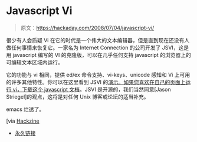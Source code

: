 # Javascript Vi

> 原文：<https://hackaday.com/2008/07/04/javascript-vi/>

很少有人会质疑 Vi 在它的时代是一个伟大的文本编辑器，但是直到现在还没有人做任何事情来恢复它。一家名为 Internet Connection 的公司开发了 JSVI，这是用 javascript 编写的 VI 的克隆版，可以在几乎任何支持 javascript 的浏览器上的可编辑文本区域内运行。

它的功能与 vi 相同，提供 ed/ex 命令支持、vi-keys、unicode 感知和 Vi 上可用的许多其他特性。你可以在这里看到 JSVI 的[演示。如果您喜欢在自己的页面上运行 vi，](http://gpl.internetconnection.net/vi/)[下载这个 javascript 文档](http://gpl.internetconnection.net/vi/vi.js)。JSVI 是开源的，我们当然同意[Jason Striegel]的观点，这将是对任何 Unix 博客或论坛的适当补充。

emacs 烂透了。

[via [Hackzine](http://www.hackszine.com/blog/archive/2008/06/jsvi_javascript_vi_for_web_for.html?CMP=OTC-7G2N43923558)

*   [永久链接](http://gpl.internetconnection.net/vi/)